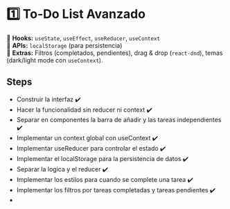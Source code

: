 # 1️⃣ **To-Do List Avanzado**

🔹 **Hooks:** `useState`, `useEffect`, `useReducer`, `useContext`  
🔹 **APIs:** `localStorage` (para persistencia)  
🔹 **Extras:** Filtros (completados, pendientes), drag & drop (`react-dnd`), temas (dark/light mode con `useContext`).

## Steps

-  Construir la interfaz ✔️
-  Hacer la funcionalidad sin reducer ni context ✔️
-  Separar en componentes la barra de añadir y las tareas independientes ✔️
-  Implementar un context global con useContext ✔️
-  Implementar useReducer para controlar el estado ✔️
-  Implementar el localStorage para la persistencia de datos ✔️
-  Separar la logica y el reducer ✔️
-  Implementar los estilos para cuando se complete una tarea ✔️
-  Implementar los filtros por tareas completadas y tareas pendientes ✔️
-
